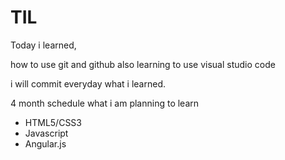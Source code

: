 # TIL
Today i learned,

how to use git and github
also learning to use visual studio code 

i will commit everyday what i learned.

4 month schedule what i am planning to learn
- HTML5/CSS3
- Javascript
- Angular.js

